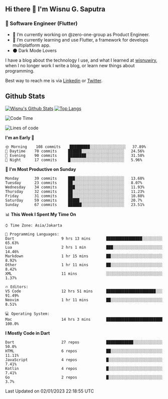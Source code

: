 ## Hi there 👋 I'm Wisnu G. Saputra

### :mobile_phone_off: Software Engineer (Flutter)

- 🔭 I’m currently working on @zero-one-group as Product Engineer.
- 🌱 I’m currently learning and use Flutter, a framework for develops multiplatform app.
- :new_moon: Dark Mode Lovers


I have a blog about the technology I use, and what I learned at [wisnuwiry](https://wisnuwiry.space/), when I no longer work I write a blog, or learn new things about programming.

Best way to reach me is via [Linkedin](https://www.linkedin.com/in/wisnu-saputra/) or [Twitter](https://twitter.com/wisnuwiry).

## Github Stats

[![Wisnu's Github Stats](https://github-readme-stats.vercel.app/api?username=wisnuwiry&count_private=true&theme=default&show_icons=true)](https://github.com/wisnuwiry)
[![Top Langs](https://github-readme-stats.vercel.app/api/top-langs/?username=wisnuwiry&layout=compact)](https://github.com/wisnuwiry)

<!--START_SECTION:waka-->
![Code Time](http://img.shields.io/badge/Code%20Time-38%20hrs%2012%20mins-blue)

![Lines of code](https://img.shields.io/badge/From%20Hello%20World%20I%27ve%20Written-943%20Thousand%20lines%20of%20code-blue)

**I'm an Early 🐤** 

```text
🌞 Morning    108 commits    █████████░░░░░░░░░░░░░░░░   37.89% 
🌆 Daytime    70 commits     ██████░░░░░░░░░░░░░░░░░░░   24.56% 
🌃 Evening    90 commits     ████████░░░░░░░░░░░░░░░░░   31.58% 
🌙 Night      17 commits     █░░░░░░░░░░░░░░░░░░░░░░░░   5.96%

```
📅 **I'm Most Productive on Sunday** 

```text
Monday       39 commits     ███░░░░░░░░░░░░░░░░░░░░░░   13.68% 
Tuesday      23 commits     ██░░░░░░░░░░░░░░░░░░░░░░░   8.07% 
Wednesday    34 commits     ███░░░░░░░░░░░░░░░░░░░░░░   11.93% 
Thursday     32 commits     ██░░░░░░░░░░░░░░░░░░░░░░░   11.23% 
Friday       31 commits     ██░░░░░░░░░░░░░░░░░░░░░░░   10.88% 
Saturday     59 commits     █████░░░░░░░░░░░░░░░░░░░░   20.7% 
Sunday       67 commits     ██████░░░░░░░░░░░░░░░░░░░   23.51%

```


📊 **This Week I Spent My Time On** 

```text
⌚︎ Time Zone: Asia/Jakarta

💬 Programming Languages: 
Dart                     9 hrs 13 mins       ████████████████░░░░░░░░░   65.63% 
Lua                      2 hrs 1 min         ███░░░░░░░░░░░░░░░░░░░░░░   14.46% 
Markdown                 1 hr 15 mins        ██░░░░░░░░░░░░░░░░░░░░░░░   8.92% 
Other                    1 hr 11 mins        ██░░░░░░░░░░░░░░░░░░░░░░░   8.42% 
XML                      11 mins             ░░░░░░░░░░░░░░░░░░░░░░░░░   1.37%

🔥 Editors: 
VS Code                  12 hrs 51 mins      ██████████████████████░░░   91.49% 
Neovim                   1 hr 11 mins        ██░░░░░░░░░░░░░░░░░░░░░░░   8.51%

💻 Operating System: 
Mac                      14 hrs 3 mins       █████████████████████████   100.0%

```

**I Mostly Code in Dart** 

```text
Dart                     27 repos            ████████████░░░░░░░░░░░░░   50.0% 
HTML                     6 repos             ██░░░░░░░░░░░░░░░░░░░░░░░   11.11% 
JavaScript               4 repos             █░░░░░░░░░░░░░░░░░░░░░░░░   7.41% 
Kotlin                   4 repos             █░░░░░░░░░░░░░░░░░░░░░░░░   7.41% 
Go                       2 repos             █░░░░░░░░░░░░░░░░░░░░░░░░   3.7%

```



 Last Updated on 02/01/2023 22:18:55 UTC
<!--END_SECTION:waka-->
